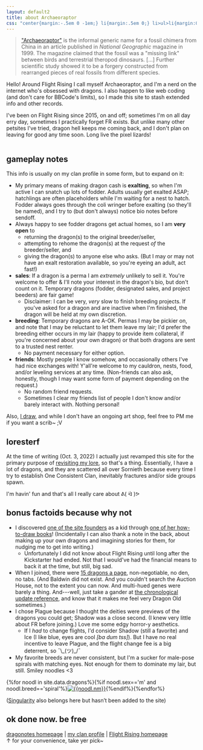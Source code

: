 ```yaml
---
layout: default2
title: about Archaeoraptor
css: "center{margin:-.5em 0 -1em;} li{margin:.5em 0;} li>ul>li{margin:0;} h2+ul li:first-child{margin-top:.25em;} #noodles{text-align:center; color:#808080;}"
---
```

> ["Archaeoraptor"](https://en.wikipedia.org/wiki/Archaeoraptor) is the informal generic name for a fossil chimera from China in an article published in <i>National Geographic</i> magazine in 1999. The magazine claimed that the fossil was a "missing link" between birds and terrestrial theropod dinosaurs. [...] Further scientific study showed it to be a forgery constructed from rearranged pieces of real fossils from different species.

Hello! Around Flight Rising I call myself Archaeoraptor, and I'm a nerd on the internet who's obsessed with dragons. I also happen to like web coding (and don't care for BBCode's limits), so I made this site to stash extended info and other records.

I've been on Flight Rising since 2015, on and off; sometimes I'm on all day erry day, sometimes I practically forget FR exists. But unlike many other petsites I've tried, dragon hell keeps me coming back, and I don't plan on leaving for good any time soon. Long live the pixel lizards!

<center><a href="https://www1.flightrising.com/dragon/26634365"><img src="https://i.imgur.com/Nucy53v.png" alt=""/></a></center>

## gameplay notes
This info is usually on my clan profile in some form, but to expand on it:

- My primary means of making dragon cash is **exalting**, so when I'm active I can snatch up lots of fodder. Adults usually get exalted ASAP; hatchlings are often placeholders while I'm waiting for a nest to hatch. Fodder always goes through the coli wringer before exalting (so they'll be named), and I try to (but don't always) notice bio notes before sendoff.
- Always happy to see fodder dragons get actual homes, so I am **very open** to
	- returning the dragon(s) to the original breeder/seller,
	- attempting to rehome the dragon(s) at the request *of* the breeder/seller, and
	- giving the dragon(s) to anyone else who asks. (But I may or may not have an exalt restoration available, so you're eyeing an adult, act fast!)
- **sales**: If a dragon is a perma I am *extremely* unlikely to sell it. You're welcome to offer & I'll note your interest in the dragon's bio, but don't count on it. Temporary dragons (fodder, designated sales, and project beeders) are fair game!
	- Disclaimer: I can be very, *very* slow to finish breeding projects. If you've asked for a dragon and are inactive when I'm finished, the dragon will be held at my own discretion.
- **breeding**: Temporary dragons are A-OK. Permas I may be pickier on, and note that I may be reluctant to let them leave my lair; I'd prefer the breeding either occurs in my lair (happy to provide item collateral, if you're concerned about your own dragon) or that both dragons are sent to a trusted nest renter.
	- No payment necessary for either option.
- **friends**: Mostly people I know somehow, and occasionally others I've had nice exchanges with! Y'all're welcome to my cauldron, nests, food, and/or leveling services at any time. (Non-friends can also ask, honestly, though I may want some form of payment depending on the request.)
	- No random friend requests.
	- Sometimes I clear my friends list of people I don't know and/or barely interact with. Nothing personal!

Also, [I draw](https://www.deviantart.com/a-flyleaf/gallery?q=%23flightrising), and while I don't have an ongoing art shop, feel free to PM me if you want a scrib~ ;V

## loresterf
At the time of writing (Oct. 3, 2022) I actually just revamped this site for the primary purpose of [revisiting my lore](../blog/tag/lair-revival), so that's a thing. Essentially, I have a lot of dragons, and they are scattered all over Sornieth because every time I try to establish One Consistent Clan, inevitably fractures and/or side groups spawn.

I'm havin' fun and that's all I really care about ᕕ(&nbsp;ᐛ&nbsp;)ᕗ

## bonus factoids because why not
- I discovered [one of the site founders](https://www1.flightrising.com/clan-profile/14) as a kid through [one of her how-to-draw books](https://www1.flightrising.com/forums/gde/3053598)! (Incidentally I can also thank a note in the back, about making up your own dragons and imagining stories for them, for nudging me to get into writing.)
	- Unfortunately I did not know about Flight Rising until long after the Kickstarter had ended. Not that I would've had the financial means to back it at the time, but still, big sad.
- When I joined, there were [15 dragons a page](https://archaeoraptor-archive.tumblr.com/post/119548625225), non-negotiable, no den, no tabs. (And Baldwin did not exist. And you couldn't search the Auction House, not to the extent you can now. And multi-hued genes were barely a thing. And---well, just take a gander at [the chronological update reference](https://www1.flightrising.com/forums/gde/3053598), and know that it makes me feel very Dragon Old sometimes.)
- I chose Plague because I thought the deities were previews of the dragons you could get; Shadow was a close second. (I knew very little about FR before joining.) Love me some edgy horror-y aesthetics.
	- If I *had* to change flights, I'd consider Shadow (still a favorite) and Ice (I like blue, eyes are cool <i>[ba dum tss]</i>). But I have no real incentive to leave Plague, and the flight change fee is a big deterrent, so ¯\\\_(ツ)_/¯
- My favorite breeds are never consistent, but I'm a sucker for male-pose spirals with matching eyes. Not enough for them to dominate my lair, but still. Smiley noodles <3

<div id="noodles" class="small">{%for noodl in site.data.dragons%}{%if noodl.sex=='m' and noodl.breed=='spiral'%}<a href="https://www1.flightrising.com/dragon/{{noodl.id}}"><img src="{%include url.html%}/assets/img/dragons/{{noodl.id}}_100.png" alt="{{noodl.nm}}"/></a>{%endif%}{%endfor%}
<p>(<a href="https://www1.flightrising.com/dragon/80037268">Singularity</a> also belongs here but hasn’t been added to the site)</p></div>

## ok done now. be free
[dragonotes homepage](../) | [my clan profile](https://www1.flightrising.com/clan-profile/138250) | [Flight Rising homepage](https://www1.flightrising.com/)  
↑ for your convenience, take yer pick~